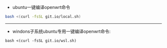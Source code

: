 - ubuntu一键编译openwrt命令
```sh
bash <(curl -fsSL git.io/local.sh)
```
---
- windons子系统ubuntu专用一键编译openwrt命令:
```
bash <(curl -fsSL git.io/wsl.sh)
```
